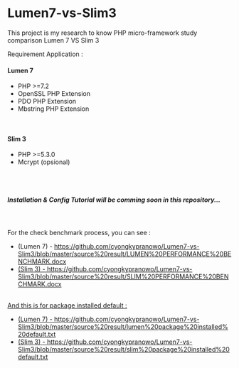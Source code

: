 # Lumen7-vs-Slim3
This project is my research to know PHP micro-framework study comparison Lumen 7 VS Slim 3


Requirement Application :
<h4>Lumen 7</h4> 
<ul>
    <li>PHP >=7.2</li>
    <li>OpenSSL PHP Extension</li>
    <li>PDO PHP Extension</li>
    <li>Mbstring PHP Extension</li>
</ul>
<br>
<h4>Slim 3</h4> 
<ul>
    <li>PHP >=5.3.0</li>
    <li>Mcrypt (opsional)</li>
</ul>
<br><br>
<h5>Installation & Config Tutorial will be comming soon in this repository...</h5>
<br>
<br>
For the check benchmark process, you can see :<br>
<ul>
    <li>(Lumen 7) - <a href="https://github.com/cyongkypranowo/Lumen7-vs-Slim3/blob/master/source%20result/LUMEN%20PERFORMANCE%20BENCHMARK.docx">https://github.com/cyongkypranowo/Lumen7-vs-Slim3/blob/master/source%20result/LUMEN%20PERFORMANCE%20BENCHMARK.docx</li>
    <li>(Slim 3) - <a href="https://github.com/cyongkypranowo/Lumen7-vs-Slim3/blob/master/source%20result/SLIM%20PERFORMANCE%20BENCHMARK.docx">https://github.com/cyongkypranowo/Lumen7-vs-Slim3/blob/master/source%20result/SLIM%20PERFORMANCE%20BENCHMARK.docx</li>
</ul>
<br>
And this is for package installed default : <br>
<ul>
    <li>(Lumen 7) - <a href="https://github.com/cyongkypranowo/Lumen7-vs-Slim3/blob/master/source%20result/lumen%20package%20installed%20default.txt">https://github.com/cyongkypranowo/Lumen7-vs-Slim3/blob/master/source%20result/lumen%20package%20installed%20default.txt</li>
    <li>(Slim 3) - <a href="https://github.com/cyongkypranowo/Lumen7-vs-Slim3/blob/master/source%20result/slim%20package%20installed%20default.txt">https://github.com/cyongkypranowo/Lumen7-vs-Slim3/blob/master/source%20result/slim%20package%20installed%20default.txt</li>
</ul>